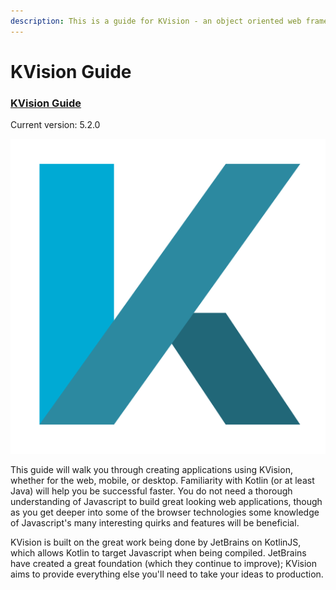 ```yaml
---
description: This is a guide for KVision - an object oriented web framework for Kotlin/JS.
---
```


# KVision Guide

### [KVision Guide](https://kvision.gitbook.io/kvision-guide/)

Current version: 5.2.0

![](.gitbook/assets/logo4.svg.png) 

This guide will walk you through creating applications using KVision, whether for the web, mobile, or desktop. Familiarity with Kotlin \(or at least Java\) will help you be successful faster. You do not need a thorough understanding of Javascript to build great looking web applications, though as you get deeper into some of the browser technologies some knowledge of Javascript's many interesting quirks and features will be beneficial.

KVision is built on the great work being done by JetBrains on KotlinJS, which allows Kotlin to target Javascript when being compiled. JetBrains have created a great foundation \(which they continue to improve\); KVision aims to provide everything else you'll need to take your ideas to production.

